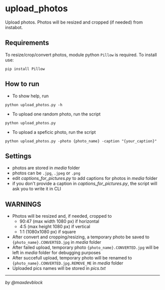 # upload_photos
Upload photos. Photos will be resized and cropped (if needed) from instabot.

## Requirements
To resize/crop/convert photos, module python `Pillow` is required. To install use:
```
pip install Pillow
```

## How to run
- To show help, run
```
python upload_photos.py -h
```
- To upload one random photo, run the script
```
python upload_photos.py
```
- To upload a speficic photo, run the script
```
python upload_photos.py -photo {photo_name} -caption "{your_caption}"
```

## Settings
- photos are stored in _media_ folder
- photos can be `.jpg`, `.jpeg` or `.png`
- edit _captions_for_pictures.py_ to add captions for photos in _media_ folder
- if you don't provide a caption in _captions_for_pictures.py_, the script will ask you to write it in CLI

## WARNINGS
- Photos will be resized and, if needed, cropped to
  - 90:47 (max width 1080 px) if horizontal
  - 4:5 (max height 1080 px) if vertical
  - 1:1 (1080x1080 px) if square
- After convert and cropping/resizing, a temporary photo be saved to `{photo_name}.CONVERTED.jpg` in _media_ folder
- After failed upload, temporary photo `{photo_name}.CONVERTED.jpg` will be left in _media_ folder for debugging purposes
- After succefull upload, temporary photo will be renamed to `{photo_name}.CONVERTED.jpg.REMOVE_ME` in _media_ folder
- Uploaded pics names will be stored in _pics.txt_
___
_by @maxdevblock_
